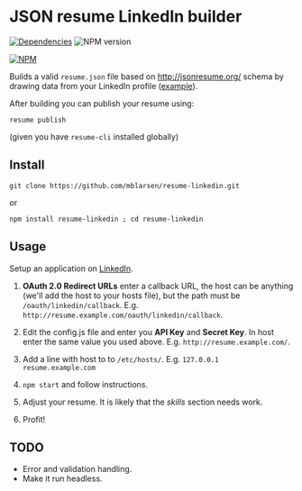 # JSON resume LinkedIn builder

[![Dependencies](http://img.shields.io/david/mblarsen/resume-linkedin.svg
)](https://david-dm.org/mblarsen/resume-linkedin) ![NPM version](http://img.shields.io/npm/v/resume-linkedin.svg)

[![NPM](https://nodei.co/npm/resume-linkedin.png?downloads=true)](https://nodei.co/npm/resume-linkedin/)

Builds a valid `resume.json` file based on http://jsonresume.org/ schema by drawing data from your LinkedIn profile ([example](http://registry.jsonresume.org/mblarsen)).


After building you can publish your resume using:

    resume publish

(given you have `resume-cli` installed globally)

## Install

```
git clone https://github.com/mblarsen/resume-linkedin.git
```

or

```
npm install resume-linkedin ; cd resume-linkedin
```

## Usage

Setup an application on [LinkedIn](https://www.linkedin.com/secure/developer).

1. __OAuth 2.0 Redirect URLs__ enter a callback URL, the host can be anything (we'll add the host to your hosts file), but the path must be `/oauth/linkedin/callback`. E.g. `http://resume.example.com/oauth/linkedin/callback`.

2. Edit the config.js file and enter you __API Key__ and __Secret Key__. In host enter the same value you used above. E.g. `http://resume.example.com/`.

3. Add a line with host to to `/etc/hosts/`. E.g. `127.0.0.1 resume.example.com`

4. `npm start` and follow instructions.

5. Adjust your resume. It is likely that the _skills_ section needs work.

6. Profit!

## TODO

* Error and validation handling.
* Make it run headless.

